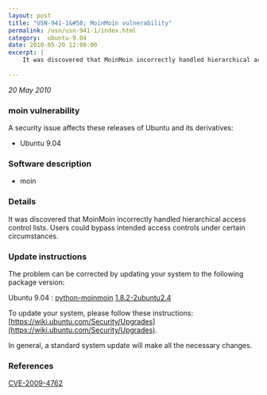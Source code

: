```yaml
---
layout: post
title: "USN-941-1&#58; MoinMoin vulnerability"
permalink: /usn/usn-941-1/index.html
category:  ubuntu-9.04
date: 2010-05-20 12:00:00
excerpt: |
    It was discovered that MoinMoin incorrectly handled hierarchical access control lists. Users could bypass intended access controls under certain circumstances. 
    
--- 
```

 
 

*20 May 2010*

### moin vulnerability

A security issue affects these releases of Ubuntu and its derivatives:

* Ubuntu 9.04

### Software description

* moin 

### Details

It was discovered that MoinMoin incorrectly handled hierarchical access control lists. Users could bypass intended access controls under certain circumstances. 

### Update instructions

The problem can be corrected by updating your system to the following package version:

Ubuntu 9.04
 : [python-moinmoin](https://launchpad.net/ubuntu/+source/moin) <span> [1.8.2-2ubuntu2.4](https://launchpad.net/ubuntu/+source/moin/1.8.2-2ubuntu2.4) </span> 

To update your system, please follow these instructions: [https://wiki.ubuntu.com/Security/Upgrades](https://wiki.ubuntu.com/Security/Upgrades).

In general, a standard system update will make all the necessary changes. 

### References

 
 [CVE-2009-4762](http://people.ubuntu.com/~ubuntu-security/cve/CVE-2009-4762)
 


